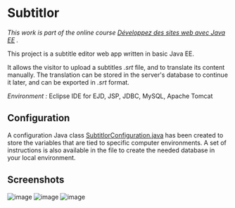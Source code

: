 # Subtitlor

*This work is part of the online course [Développez des sites web avec Java EE](https://openclassrooms.com/fr/courses/2434016-developpez-des-sites-web-avec-java-ee) .*

This project is a subtitle editor web app written in basic Java EE.

It allows the visitor to upload a subtitles *.srt* file, and to translate its content manually. The translation can be stored in the server's database to continue it later, and can be exported in *.srt* format.

*Environment :* Eclipse IDE for EJD, JSP, JDBC, MySQL, Apache Tomcat

## Configuration 

A configuration Java class [SubtitlorConfiguration.java](https://github.com/melkarmo/Subtitlor/blob/master/Subtitlor/src/com/subtitlor/conf/SubtitlorConfiguration.java) has been created to store the variables that are tied to specific computer environments. A set of instructions is also available in the file to create the needed database in your local environment.

## Screenshots

![image](https://user-images.githubusercontent.com/35910546/62946896-d9bf6080-bde1-11e9-8756-88ee1cfbe313.png)
![image](https://user-images.githubusercontent.com/35910546/62947040-1ab77500-bde2-11e9-9161-5fc05b856abb.png)
![image](https://user-images.githubusercontent.com/35910546/62947107-3884da00-bde2-11e9-8cb5-b97821bda379.png)
